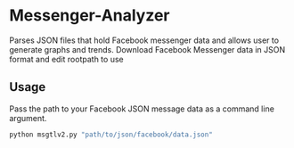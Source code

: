 # Messenger-Analyzer
Parses JSON files that hold Facebook messenger data and allows user to generate graphs and trends. Download Facebook Messenger data in JSON format and edit rootpath to use

## Usage

Pass the path to your Facebook JSON message data as a command line argument.

```bash
python msgtlv2.py "path/to/json/facebook/data.json"
```
